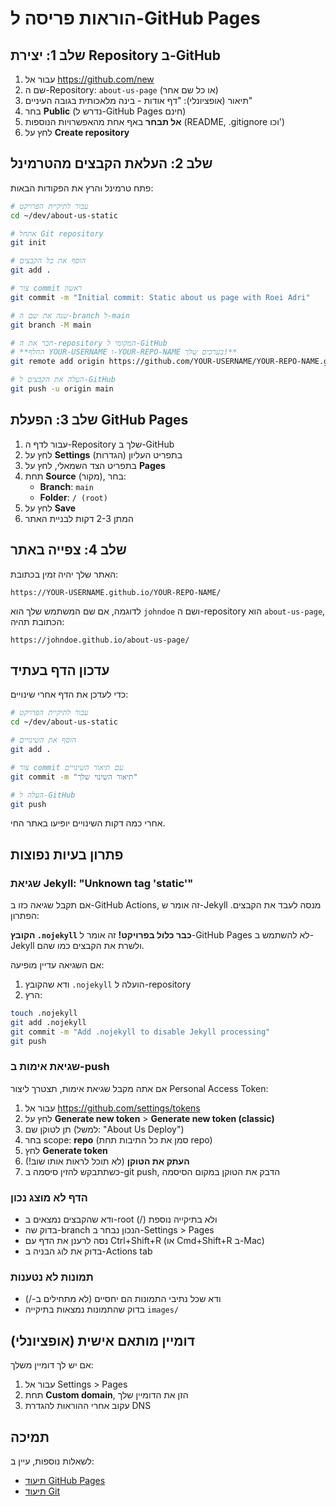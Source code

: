 # הוראות פריסה ל-GitHub Pages

## שלב 1: יצירת Repository ב-GitHub

1. עבור אל https://github.com/new
2. שם ה-Repository: `about-us-page` (או כל שם אחר)
3. תיאור (אופציונלי): "דף אודות - בינה מלאכותית בגובה העיניים"
4. בחר **Public** (נדרש ל-GitHub Pages חינם)
5. **אל תבחר** באף אחת מהאפשרויות הנוספות (README, .gitignore וכו')
6. לחץ על **Create repository**

## שלב 2: העלאת הקבצים מהטרמינל

פתח טרמינל והרץ את הפקודות הבאות:

```bash
# עבור לתיקיית הפרויקט
cd ~/dev/about-us-static

# אתחל Git repository
git init

# הוסף את כל הקבצים
git add .

# צור commit ראשון
git commit -m "Initial commit: Static about us page with Roei Adri"

# שנה את שם ה-branch ל-main
git branch -M main

# חבר את ה-repository המקומי ל-GitHub
# **החלף YOUR-USERNAME ו-YOUR-REPO-NAME בערכים שלך!**
git remote add origin https://github.com/YOUR-USERNAME/YOUR-REPO-NAME.git

# העלה את הקבצים ל-GitHub
git push -u origin main
```

## שלב 3: הפעלת GitHub Pages

1. עבור לדף ה-Repository שלך ב-GitHub
2. לחץ על **Settings** (הגדרות) בתפריט העליון
3. בתפריט הצד השמאלי, לחץ על **Pages**
4. תחת **Source** (מקור), בחר:
   - **Branch**: `main`
   - **Folder**: `/ (root)`
5. לחץ על **Save**
6. המתן 2-3 דקות לבניית האתר

## שלב 4: צפייה באתר

האתר שלך יהיה זמין בכתובת:
```
https://YOUR-USERNAME.github.io/YOUR-REPO-NAME/
```

לדוגמה, אם שם המשתמש שלך הוא `johndoe` ושם ה-repository הוא `about-us-page`, הכתובת תהיה:
```
https://johndoe.github.io/about-us-page/
```

## עדכון הדף בעתיד

כדי לעדכן את הדף אחרי שינויים:

```bash
# עבור לתיקיית הפרויקט
cd ~/dev/about-us-static

# הוסף את השינויים
git add .

# צור commit עם תיאור השינויים
git commit -m "תיאור השינוי שלך"

# העלה ל-GitHub
git push
```

אחרי כמה דקות השינויים יופיעו באתר החי.

## פתרון בעיות נפוצות

### שגיאת Jekyll: "Unknown tag 'static'"

אם תקבל שגיאה כזו ב-GitHub Actions, זה אומר ש-Jekyll מנסה לעבד את הקבצים. הפתרון:

**הקובץ `.nojekyll` כבר כלול בפרויקט!** זה אומר ל-GitHub Pages לא להשתמש ב-Jekyll ולשרת את הקבצים כמו שהם.

אם השגיאה עדיין מופיעה:
1. ודא שהקובץ `.nojekyll` הועלה ל-repository
2. הרץ:
```bash
touch .nojekyll
git add .nojekyll
git commit -m "Add .nojekyll to disable Jekyll processing"
git push
```

### שגיאת אימות ב-push

אם אתה מקבל שגיאת אימות, תצטרך ליצור Personal Access Token:

1. עבור אל https://github.com/settings/tokens
2. לחץ על **Generate new token** > **Generate new token (classic)**
3. תן לטוקן שם (למשל: "About Us Deploy")
4. בחר scope: **repo** (סמן את כל התיבות תחת repo)
5. לחץ **Generate token**
6. **העתק את הטוקן** (לא תוכל לראות אותו שוב!)
7. כשתתבקש להזין סיסמה ב-git push, הדבק את הטוקן במקום הסיסמה

### הדף לא מוצג נכון

- ודא שהקבצים נמצאים ב-root (/) ולא בתיקייה נוספת
- בדוק שה-branch הנכון נבחר ב-Settings > Pages
- נסה לרענן את הדף עם Ctrl+Shift+R (או Cmd+Shift+R ב-Mac)
- בדוק את לוג הבניה ב-Actions tab

### תמונות לא נטענות

- ודא שכל נתיבי התמונות הם יחסיים (לא מתחילים ב-/)
- בדוק שהתמונות נמצאות בתיקייה `images/`

## דומיין מותאם אישית (אופציונלי)

אם יש לך דומיין משלך:

1. עבור אל Settings > Pages
2. תחת **Custom domain**, הזן את הדומיין שלך
3. עקוב אחרי ההוראות להגדרת DNS

## תמיכה

לשאלות נוספות, עיין ב:
- [תיעוד GitHub Pages](https://docs.github.com/en/pages)
- [תיעוד Git](https://git-scm.com/doc)
